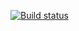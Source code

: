 [![Build status](https://ci.appveyor.com/api/projects/status/y4fdituy349pe5k3?svg=true)](https://ci.appveyor.com/project/bctrv/project123)
